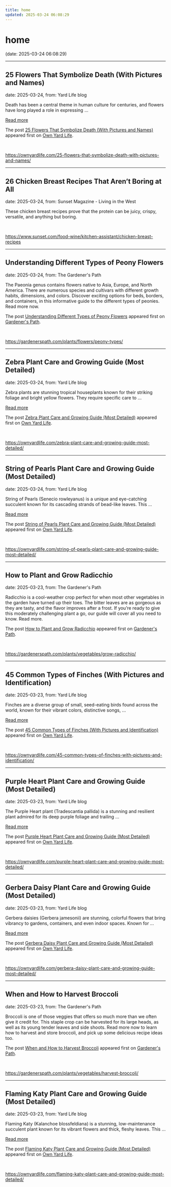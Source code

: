 ```yaml
---
title: home
updated: 2025-03-24 06:08:29
---
```


# home

(date: 2025-03-24 06:08:29)

---

## 25 Flowers That Symbolize Death (With Pictures and Names)

date: 2025-03-24, from: Yard Life blog

<p>Death has been a central theme in human culture for centuries, and flowers have long played a role in expressing ... </p>
<p class="read-more-container"><a title="25 Flowers That Symbolize Death (With Pictures and Names)" class="read-more button" href="https://ownyardlife.com/25-flowers-that-symbolize-death-with-pictures-and-names/#more-25672" aria-label="Read more about 25 Flowers That Symbolize Death (With Pictures and Names)">Read more</a></p>
<p>The post <a href="https://ownyardlife.com/25-flowers-that-symbolize-death-with-pictures-and-names/">25 Flowers That Symbolize Death (With Pictures and Names)</a> appeared first on <a href="https://ownyardlife.com">Own Yard Life</a>.</p>
 

<br> 

<https://ownyardlife.com/25-flowers-that-symbolize-death-with-pictures-and-names/>

---

## 26 Chicken Breast Recipes That Aren’t Boring at All

date: 2025-03-24, from: Sunset Magazine - Living in the West

These chicken breast recipes prove that the protein can be juicy, crispy, versatile, and anything but boring. 

<br> 

<https://www.sunset.com/food-wine/kitchen-assistant/chicken-breast-recipes>

---

## Understanding Different Types of Peony Flowers

date: 2025-03-24, from: The Gardener's Path

<p>The Paeonia genus contains flowers native to Asia, Europe, and North America. There are numerous species and cultivars with different growth habits, dimensions, and colors. Discover exciting options for beds, borders, and containers, in this informative guide to the different types of peonies. Read more now.</p>
<p>The post <a href="https://gardenerspath.com/plants/flowers/peony-types/">Understanding Different Types of Peony Flowers</a> appeared first on <a href="https://gardenerspath.com">Gardener&#039;s Path</a>.</p>
 

<br> 

<https://gardenerspath.com/plants/flowers/peony-types/>

---

## Zebra Plant Care and Growing Guide (Most Detailed)

date: 2025-03-24, from: Yard Life blog

<p>Zebra plants are stunning tropical houseplants known for their striking foliage and bright yellow flowers. They require specific care to ... </p>
<p class="read-more-container"><a title="Zebra Plant Care and Growing Guide (Most Detailed)" class="read-more button" href="https://ownyardlife.com/zebra-plant-care-and-growing-guide-most-detailed/#more-25665" aria-label="Read more about Zebra Plant Care and Growing Guide (Most Detailed)">Read more</a></p>
<p>The post <a href="https://ownyardlife.com/zebra-plant-care-and-growing-guide-most-detailed/">Zebra Plant Care and Growing Guide (Most Detailed)</a> appeared first on <a href="https://ownyardlife.com">Own Yard Life</a>.</p>
 

<br> 

<https://ownyardlife.com/zebra-plant-care-and-growing-guide-most-detailed/>

---

## String of Pearls Plant Care and Growing Guide (Most Detailed)

date: 2025-03-24, from: Yard Life blog

<p>String of Pearls (Senecio rowleyanus) is a unique and eye-catching succulent known for its cascading strands of bead-like leaves. This ... </p>
<p class="read-more-container"><a title="String of Pearls Plant Care and Growing Guide (Most Detailed)" class="read-more button" href="https://ownyardlife.com/string-of-pearls-plant-care-and-growing-guide-most-detailed/#more-25661" aria-label="Read more about String of Pearls Plant Care and Growing Guide (Most Detailed)">Read more</a></p>
<p>The post <a href="https://ownyardlife.com/string-of-pearls-plant-care-and-growing-guide-most-detailed/">String of Pearls Plant Care and Growing Guide (Most Detailed)</a> appeared first on <a href="https://ownyardlife.com">Own Yard Life</a>.</p>
 

<br> 

<https://ownyardlife.com/string-of-pearls-plant-care-and-growing-guide-most-detailed/>

---

## How to Plant and Grow Radicchio

date: 2025-03-23, from: The Gardener's Path

<p>Radicchio is a cool-weather crop perfect for when most other vegetables in the garden have turned up their toes. The bitter leaves are as gorgeous as they are tasty, and the flavor improves after a frost. If you’re ready to give this moderately challenging plant a go, our guide will cover all you need to know. Read more.</p>
<p>The post <a href="https://gardenerspath.com/plants/vegetables/grow-radicchio/">How to Plant and Grow Radicchio</a> appeared first on <a href="https://gardenerspath.com">Gardener&#039;s Path</a>.</p>
 

<br> 

<https://gardenerspath.com/plants/vegetables/grow-radicchio/>

---

## 45 Common Types of Finches (With Pictures and Identification)

date: 2025-03-23, from: Yard Life blog

<p>Finches are a diverse group of small, seed-eating birds found across the world, known for their vibrant colors, distinctive songs, ... </p>
<p class="read-more-container"><a title="45 Common Types of Finches (With Pictures and Identification)" class="read-more button" href="https://ownyardlife.com/45-common-types-of-finches-with-pictures-and-identification/#more-25614" aria-label="Read more about 45 Common Types of Finches (With Pictures and Identification)">Read more</a></p>
<p>The post <a href="https://ownyardlife.com/45-common-types-of-finches-with-pictures-and-identification/">45 Common Types of Finches (With Pictures and Identification)</a> appeared first on <a href="https://ownyardlife.com">Own Yard Life</a>.</p>
 

<br> 

<https://ownyardlife.com/45-common-types-of-finches-with-pictures-and-identification/>

---

## Purple Heart Plant Care and Growing Guide (Most Detailed)

date: 2025-03-23, from: Yard Life blog

<p>The Purple Heart plant (Tradescantia pallida) is a stunning and resilient plant admired for its deep purple foliage and trailing ... </p>
<p class="read-more-container"><a title="Purple Heart Plant Care and Growing Guide (Most Detailed)" class="read-more button" href="https://ownyardlife.com/purple-heart-plant-care-and-growing-guide-most-detailed/#more-25610" aria-label="Read more about Purple Heart Plant Care and Growing Guide (Most Detailed)">Read more</a></p>
<p>The post <a href="https://ownyardlife.com/purple-heart-plant-care-and-growing-guide-most-detailed/">Purple Heart Plant Care and Growing Guide (Most Detailed)</a> appeared first on <a href="https://ownyardlife.com">Own Yard Life</a>.</p>
 

<br> 

<https://ownyardlife.com/purple-heart-plant-care-and-growing-guide-most-detailed/>

---

## Gerbera Daisy Plant Care and Growing Guide (Most Detailed)

date: 2025-03-23, from: Yard Life blog

<p>Gerbera daisies (Gerbera jamesonii) are stunning, colorful flowers that bring vibrancy to gardens, containers, and even indoor spaces. Known for ... </p>
<p class="read-more-container"><a title="Gerbera Daisy Plant Care and Growing Guide (Most Detailed)" class="read-more button" href="https://ownyardlife.com/gerbera-daisy-plant-care-and-growing-guide-most-detailed/#more-25602" aria-label="Read more about Gerbera Daisy Plant Care and Growing Guide (Most Detailed)">Read more</a></p>
<p>The post <a href="https://ownyardlife.com/gerbera-daisy-plant-care-and-growing-guide-most-detailed/">Gerbera Daisy Plant Care and Growing Guide (Most Detailed)</a> appeared first on <a href="https://ownyardlife.com">Own Yard Life</a>.</p>
 

<br> 

<https://ownyardlife.com/gerbera-daisy-plant-care-and-growing-guide-most-detailed/>

---

## When and How to Harvest Broccoli

date: 2025-03-23, from: The Gardener's Path

<p>Broccoli is one of those veggies that offers so much more than we often give it credit for. This staple crop can be harvested for its large heads, as well as its young tender leaves and side shoots. Read more now to learn how to harvest and store broccoli, and pick up some delicious recipe ideas too.</p>
<p>The post <a href="https://gardenerspath.com/plants/vegetables/harvest-broccoli/">When and How to Harvest Broccoli</a> appeared first on <a href="https://gardenerspath.com">Gardener&#039;s Path</a>.</p>
 

<br> 

<https://gardenerspath.com/plants/vegetables/harvest-broccoli/>

---

## Flaming Katy Plant Care and Growing Guide (Most Detailed)

date: 2025-03-23, from: Yard Life blog

<p>Flaming Katy (Kalanchoe blossfeldiana) is a stunning, low-maintenance succulent plant known for its vibrant flowers and thick, fleshy leaves. This ... </p>
<p class="read-more-container"><a title="Flaming Katy Plant Care and Growing Guide (Most Detailed)" class="read-more button" href="https://ownyardlife.com/flaming-katy-plant-care-and-growing-guide-most-detailed/#more-25597" aria-label="Read more about Flaming Katy Plant Care and Growing Guide (Most Detailed)">Read more</a></p>
<p>The post <a href="https://ownyardlife.com/flaming-katy-plant-care-and-growing-guide-most-detailed/">Flaming Katy Plant Care and Growing Guide (Most Detailed)</a> appeared first on <a href="https://ownyardlife.com">Own Yard Life</a>.</p>
 

<br> 

<https://ownyardlife.com/flaming-katy-plant-care-and-growing-guide-most-detailed/>


